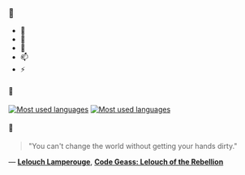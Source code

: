 ### 👋

- 🔭
- 🌱
- 💬
- 📫
- ⚡

#### 🧏

[![Most used languages](https://github-readme-stats-aynah.vercel.app/api/top-langs/?username=aynh&theme=solarized-dark&langs_count=6&layout=compact&hide_title=true)](https://github.com/anuraghazra/github-readme-stats#gh-dark-mode-only)
[![Most used languages](https://github-readme-stats-aynah.vercel.app/api/top-langs/?username=aynh&theme=solarized-light&langs_count=6&layout=compact&hide_title=true)](https://github.com/anuraghazra/github-readme-stats#gh-light-mode-only)

#### 💬

> "You can't change the world without getting your hands dirty."

&mdash; [**Lelouch Lamperouge**](https://myanimelist.net/character.php?q=Lelouch%20Lamperouge&cat=character), [**Code Geass: Lelouch of the Rebellion**](https://myanimelist.net/search/all?q=Code%20Geass%3A%20Lelouch%20of%20the%20Rebellion&cat=all)

